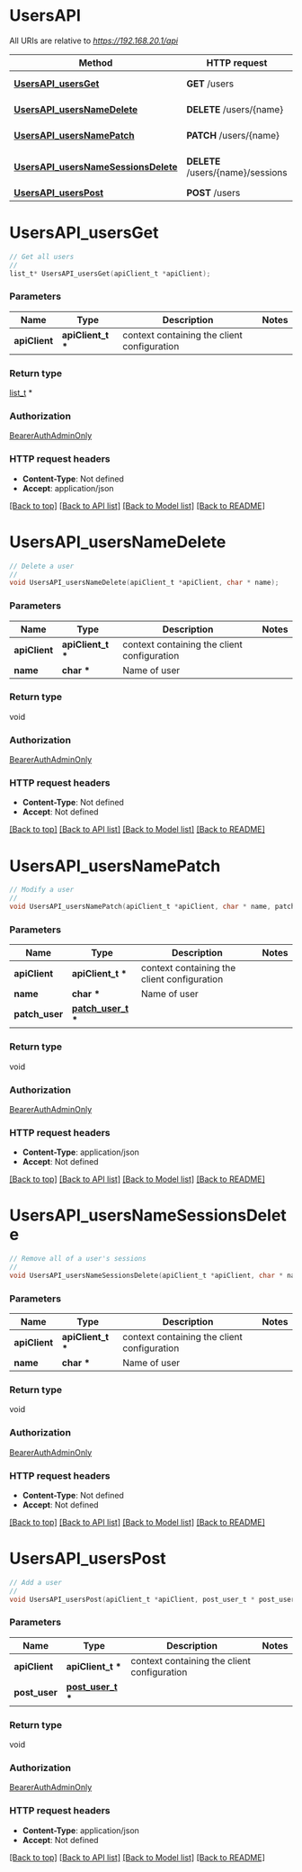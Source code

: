 # UsersAPI

All URIs are relative to *https://192.168.20.1/api*

Method | HTTP request | Description
------------- | ------------- | -------------
[**UsersAPI_usersGet**](UsersAPI.md#UsersAPI_usersGet) | **GET** /users | Get all users
[**UsersAPI_usersNameDelete**](UsersAPI.md#UsersAPI_usersNameDelete) | **DELETE** /users/{name} | Delete a user
[**UsersAPI_usersNamePatch**](UsersAPI.md#UsersAPI_usersNamePatch) | **PATCH** /users/{name} | Modify a user
[**UsersAPI_usersNameSessionsDelete**](UsersAPI.md#UsersAPI_usersNameSessionsDelete) | **DELETE** /users/{name}/sessions | Remove all of a user&#39;s sessions
[**UsersAPI_usersPost**](UsersAPI.md#UsersAPI_usersPost) | **POST** /users | Add a user


# **UsersAPI_usersGet**
```c
// Get all users
//
list_t* UsersAPI_usersGet(apiClient_t *apiClient);
```

### Parameters
Name | Type | Description  | Notes
------------- | ------------- | ------------- | -------------
**apiClient** | **apiClient_t \*** | context containing the client configuration |

### Return type

[list_t](get_user.md) *


### Authorization

[BearerAuthAdminOnly](../README.md#BearerAuthAdminOnly)

### HTTP request headers

 - **Content-Type**: Not defined
 - **Accept**: application/json

[[Back to top]](#) [[Back to API list]](../README.md#documentation-for-api-endpoints) [[Back to Model list]](../README.md#documentation-for-models) [[Back to README]](../README.md)

# **UsersAPI_usersNameDelete**
```c
// Delete a user
//
void UsersAPI_usersNameDelete(apiClient_t *apiClient, char * name);
```

### Parameters
Name | Type | Description  | Notes
------------- | ------------- | ------------- | -------------
**apiClient** | **apiClient_t \*** | context containing the client configuration |
**name** | **char \*** | Name of user | 

### Return type

void

### Authorization

[BearerAuthAdminOnly](../README.md#BearerAuthAdminOnly)

### HTTP request headers

 - **Content-Type**: Not defined
 - **Accept**: Not defined

[[Back to top]](#) [[Back to API list]](../README.md#documentation-for-api-endpoints) [[Back to Model list]](../README.md#documentation-for-models) [[Back to README]](../README.md)

# **UsersAPI_usersNamePatch**
```c
// Modify a user
//
void UsersAPI_usersNamePatch(apiClient_t *apiClient, char * name, patch_user_t * patch_user);
```

### Parameters
Name | Type | Description  | Notes
------------- | ------------- | ------------- | -------------
**apiClient** | **apiClient_t \*** | context containing the client configuration |
**name** | **char \*** | Name of user | 
**patch_user** | **[patch_user_t](patch_user.md) \*** |  | 

### Return type

void

### Authorization

[BearerAuthAdminOnly](../README.md#BearerAuthAdminOnly)

### HTTP request headers

 - **Content-Type**: application/json
 - **Accept**: Not defined

[[Back to top]](#) [[Back to API list]](../README.md#documentation-for-api-endpoints) [[Back to Model list]](../README.md#documentation-for-models) [[Back to README]](../README.md)

# **UsersAPI_usersNameSessionsDelete**
```c
// Remove all of a user's sessions
//
void UsersAPI_usersNameSessionsDelete(apiClient_t *apiClient, char * name);
```

### Parameters
Name | Type | Description  | Notes
------------- | ------------- | ------------- | -------------
**apiClient** | **apiClient_t \*** | context containing the client configuration |
**name** | **char \*** | Name of user | 

### Return type

void

### Authorization

[BearerAuthAdminOnly](../README.md#BearerAuthAdminOnly)

### HTTP request headers

 - **Content-Type**: Not defined
 - **Accept**: Not defined

[[Back to top]](#) [[Back to API list]](../README.md#documentation-for-api-endpoints) [[Back to Model list]](../README.md#documentation-for-models) [[Back to README]](../README.md)

# **UsersAPI_usersPost**
```c
// Add a user
//
void UsersAPI_usersPost(apiClient_t *apiClient, post_user_t * post_user);
```

### Parameters
Name | Type | Description  | Notes
------------- | ------------- | ------------- | -------------
**apiClient** | **apiClient_t \*** | context containing the client configuration |
**post_user** | **[post_user_t](post_user.md) \*** |  | 

### Return type

void

### Authorization

[BearerAuthAdminOnly](../README.md#BearerAuthAdminOnly)

### HTTP request headers

 - **Content-Type**: application/json
 - **Accept**: Not defined

[[Back to top]](#) [[Back to API list]](../README.md#documentation-for-api-endpoints) [[Back to Model list]](../README.md#documentation-for-models) [[Back to README]](../README.md)

